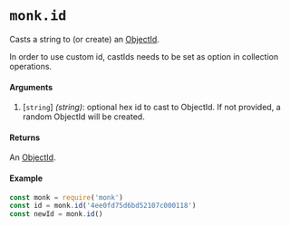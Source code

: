 # `monk.id`

Casts a string to (or create) an [ObjectId](https://docs.mongodb.com/manual/reference/method/ObjectId/).

In order to use custom id, castIds needs to be set as option in collection operations.

#### Arguments

1. [`string`] *(string)*: optional hex id to cast to ObjectId. If not provided, a random ObjectId will be created.

#### Returns

An [ObjectId](https://docs.mongodb.com/manual/reference/method/ObjectId/).

#### Example

```js
const monk = require('monk')
const id = monk.id('4ee0fd75d6bd52107c000118')
const newId = monk.id()
```

